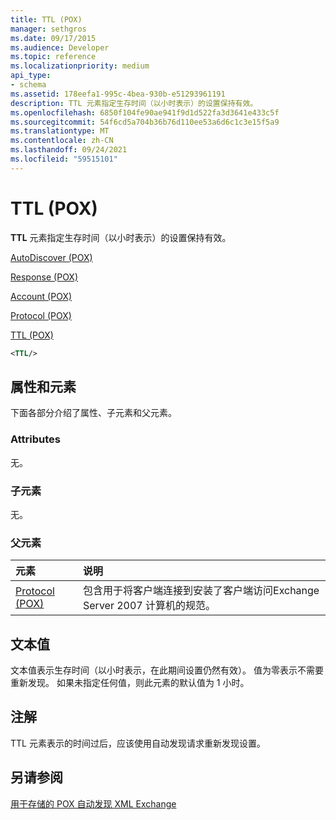 ```yaml
---
title: TTL (POX)
manager: sethgros
ms.date: 09/17/2015
ms.audience: Developer
ms.topic: reference
ms.localizationpriority: medium
api_type:
- schema
ms.assetid: 178eefa1-995c-4bea-930b-e51293961191
description: TTL 元素指定生存时间（以小时表示）的设置保持有效。
ms.openlocfilehash: 6850f104fe90ae941f9d1d522fa3d3641e433c5f
ms.sourcegitcommit: 54f6cd5a704b36b76d110ee53a6d6c1c3e15f5a9
ms.translationtype: MT
ms.contentlocale: zh-CN
ms.lasthandoff: 09/24/2021
ms.locfileid: "59515101"
---
```

# <a name="ttl-pox"></a>TTL (POX)

**TTL** 元素指定生存时间（以小时表示）的设置保持有效。 
  
[AutoDiscover (POX)](autodiscover-pox.md)
  
[Response (POX)](response-pox.md)
  
[Account (POX)](account-pox.md)
  
[Protocol (POX)](protocol-pox.md)
  
[TTL (POX)](ttl-pox.md)
  
```xml
<TTL/>
```

## <a name="attributes-and-elements"></a>属性和元素

下面各部分介绍了属性、子元素和父元素。
  
### <a name="attributes"></a>Attributes

无。
  
### <a name="child-elements"></a>子元素

无。
  
### <a name="parent-elements"></a>父元素

|**元素**|**说明**|
|:-----|:-----|
|[Protocol (POX)](protocol-pox.md) <br/> |包含用于将客户端连接到安装了客户端访问Exchange Server 2007 计算机的规范。  <br/> |
   
## <a name="text-value"></a>文本值

文本值表示生存时间（以小时表示，在此期间设置仍然有效）。 值为零表示不需要重新发现。 如果未指定任何值，则此元素的默认值为 1 小时。
  
## <a name="remarks"></a>注解

TTL 元素表示的时间过后，应该使用自动发现请求重新发现设置。 
  
## <a name="see-also"></a>另请参阅



[用于存储的 POX 自动发现 XML Exchange](pox-autodiscover-xml-elements-for-exchange.md)


